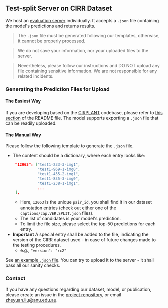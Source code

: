## Test-split Server on CIRR Dataset

We host an [evaluation server](https://cirr.cecs.anu.edu.au/) individually. It accepts a `.json` file containing the model's predictions and returns results.

>The `.json` file must be generated following our templates, otherwise, it cannot be properly processed.

>We do not save your information, nor your uploaded files to the server. 

>Nevertheless, please follow our instructions and DO NOT upload any file containing sensitive information. We are not responsible for any related incidents.

### Generating the Prediction Files for Upload

#### The Easiest Way
If you are developing based on the [CIRPLANT](https://github.com/Cuberick-Orion/CIRPLANT) codebase, please refer to [this section](https://github.com/Cuberick-Orion/CIRPLANT#test-split-evaluation) of the README file. The model supports exporting a `.json` file that can be readily uploaded.

#### The Manual Way
Please follow the following template to generate the `.json` file.

 - The content should be a dictionary, where each entry looks like:
   ```json
    "12063": ["test1-233-3-img1", 
              "test1-969-1-img0", 
              "test1-455-2-img1", 
              "test1-835-3-img0", 
              "test1-238-1-img1",
              ...
    ],
   ```
   - Here, `12063` is the unique `pair_id`, you shall find it in our dataset annotation entries (check out either one of the    `captions/cap.VER.SPLIT.json` files).
   - The list of candidates is your model's prediction. 
   - To limit the file size, please select the top-50 predictions for each entry.
 - **Important** A special entry shall be added to the file, indicating the version of the CIRR dataset used - in case of future changes made to the testing procedures.
   - e.g., `"version": "rc2"`

See [an example `.json` file](demo_files/test.rand.v0.json). You can try to upload it to the server - it shall pass all our sanity checks.

### Contact
If you have any questions regarding our dataset, model, or publication, please create an issue in the [project repository](https://github.com/Cuberick-Orion/CIRR/issues), or email [zheyuan.liu@anu.edu.au](mailto:zheyuan.liu@anu.edu.au).